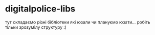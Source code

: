 # digitalpolice-libs
тут складаємо різні бібліотеки які юзали чи плануємо юзати... робіть тільки зрозумілу структуру :)
